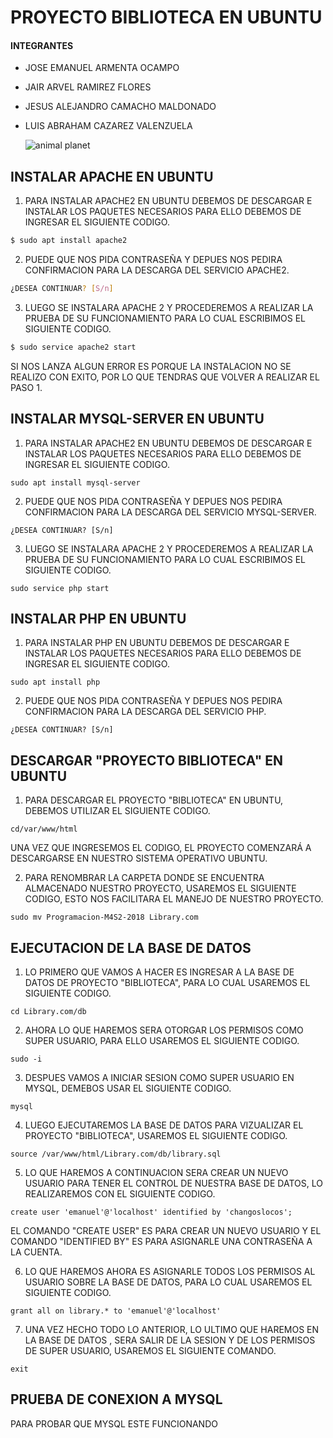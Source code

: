 # PROYECTO BIBLIOTECA EN UBUNTU

#### INTEGRANTES

- JOSE EMANUEL ARMENTA OCAMPO

- JAIR ARVEL RAMIREZ FLORES

- JESUS ALEJANDRO CAMACHO MALDONADO

- LUIS ABRAHAM CAZAREZ VALENZUELA

  ![animal planet](animal-planet.png)

## INSTALAR APACHE EN UBUNTU

1) PARA INSTALAR APACHE2 EN UBUNTU DEBEMOS DE DESCARGAR E INSTALAR LOS PAQUETES NECESARIOS PARA ELLO DEBEMOS DE INGRESAR EL SIGUIENTE CODIGO.

```bash
$ sudo apt install apache2
```

2) PUEDE QUE NOS PIDA CONTRASEÑA Y DEPUES NOS PEDIRA CONFIRMACION PARA LA DESCARGA DEL SERVICIO APACHE2.

```bash
¿DESEA CONTINUAR? [S/n]
```

3) LUEGO SE INSTALARA APACHE 2 Y PROCEDEREMOS A REALIZAR LA PRUEBA DE SU FUNCIONAMIENTO PARA LO CUAL ESCRIBIMOS EL SIGUIENTE CODIGO.

```bash
$ sudo service apache2 start
```

SI NOS LANZA ALGUN ERROR ES PORQUE LA INSTALACION NO SE REALIZO CON EXITO, POR LO QUE TENDRAS QUE VOLVER A REALIZAR EL PASO 1.



## INSTALAR MYSQL-SERVER EN UBUNTU

1) PARA INSTALAR APACHE2 EN UBUNTU DEBEMOS DE DESCARGAR E INSTALAR LOS PAQUETES NECESARIOS PARA ELLO DEBEMOS DE INGRESAR EL SIGUIENTE CODIGO.

```
sudo apt install mysql-server
```

2) PUEDE QUE NOS PIDA CONTRASEÑA Y DEPUES NOS PEDIRA CONFIRMACION PARA LA DESCARGA DEL SERVICIO MYSQL-SERVER.

```
¿DESEA CONTINUAR? [S/n]
```

3) LUEGO SE INSTALARA APACHE 2 Y PROCEDEREMOS A REALIZAR LA PRUEBA DE SU FUNCIONAMIENTO PARA LO CUAL ESCRIBIMOS EL SIGUIENTE CODIGO.

```
sudo service php start
```



## INSTALAR PHP EN UBUNTU

1) PARA INSTALAR PHP EN UBUNTU DEBEMOS DE DESCARGAR E INSTALAR LOS PAQUETES NECESARIOS PARA ELLO DEBEMOS DE INGRESAR EL SIGUIENTE CODIGO.

```
sudo apt install php
```

2) PUEDE QUE NOS PIDA CONTRASEÑA Y DEPUES NOS PEDIRA CONFIRMACION PARA LA DESCARGA DEL SERVICIO PHP.

```
¿DESEA CONTINUAR? [S/n]
```



## DESCARGAR "PROYECTO BIBLIOTECA" EN UBUNTU

1) PARA DESCARGAR EL PROYECTO "BIBLIOTECA" EN UBUNTU, DEBEMOS UTILIZAR EL SIGUIENTE CODIGO.

```
cd/var/www/html
```

UNA VEZ QUE INGRESEMOS EL CODIGO, EL PROYECTO COMENZARÁ A DESCARGARSE EN NUESTRO SISTEMA OPERATIVO UBUNTU.

2) PARA RENOMBRAR LA CARPETA DONDE SE ENCUENTRA ALMACENADO NUESTRO PROYECTO, USAREMOS EL SIGUIENTE CODIGO, ESTO NOS FACILITARA EL MANEJO DE NUESTRO PROYECTO.

```
sudo mv Programacion-M4S2-2018 Library.com
```



## EJECUTACION DE LA BASE DE DATOS

1) LO PRIMERO QUE VAMOS A HACER ES INGRESAR A LA BASE DE DATOS DE PROYECTO "BIBLIOTECA", PARA LO CUAL USAREMOS EL SIGUIENTE CODIGO.

```
cd Library.com/db
```

2)  AHORA LO QUE HAREMOS SERA OTORGAR LOS PERMISOS COMO SUPER USUARIO, PARA ELLO USAREMOS EL SIGUIENTE CODIGO.

```
sudo -i 
```

3)  DESPUES VAMOS A INICIAR SESION COMO SUPER USUARIO EN MYSQL, DEMEBOS USAR EL SIGUIENTE CODIGO.

```
mysql
```

4)  LUEGO EJECUTAREMOS LA BASE DE DATOS PARA VIZUALIZAR EL PROYECTO "BIBLIOTECA", USAREMOS EL SIGUIENTE CODIGO.

```
source /var/www/html/Library.com/db/library.sql
```

5) LO QUE HAREMOS A CONTINUACION SERA CREAR UN NUEVO USUARIO PARA TENER EL CONTROL DE NUESTRA BASE DE DATOS, LO REALIZAREMOS CON EL SIGUIENTE CODIGO.

```
create user 'emanuel'@'localhost' identified by 'changoslocos';
```

EL COMANDO "CREATE USER" ES PARA CREAR UN NUEVO USUARIO Y EL COMANDO "IDENTIFIED BY" ES PARA ASIGNARLE UNA CONTRASEÑA A LA CUENTA.

6)  LO QUE HAREMOS AHORA ES ASIGNARLE TODOS LOS PERMISOS AL USUARIO SOBRE LA BASE DE DATOS, PARA LO CUAL USAREMOS EL SIGUIENTE CODIGO.

```
grant all on library.* to 'emanuel'@'localhost'
```

7)  UNA VEZ HECHO TODO LO ANTERIOR, LO ULTIMO QUE HAREMOS EN LA BASE DE DATOS , SERA SALIR DE LA SESION Y DE LOS PERMISOS DE SUPER USUARIO, USAREMOS EL SIGUIENTE COMANDO.

```
exit
```

## PRUEBA DE CONEXION A MYSQL

PARA PROBAR QUE MYSQL ESTE FUNCIONANDO 